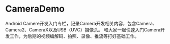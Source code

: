 # CameraDemo
Android Camere开发入门专栏，记录Camera开发相关内容，包含Camera、Camera2、CameraX以及USB（UVC）摄像头。 和大家一起快速入门Camera开发工作，为后期的视频编解码、拍照、录像、推流等打好基础工作。
